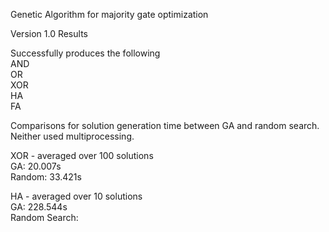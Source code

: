 Genetic Algorithm for majority gate optimization  

Version 1.0 Results  

Successfully produces the following  
AND  
OR  
XOR  
HA  
FA  


Comparisons for solution generation time between GA and random search.   
Neither used multiprocessing.   

XOR - averaged over 100 solutions  
GA: 20.007s  
Random: 33.421s  

HA - averaged over 10 solutions  
GA: 228.544s   
Random Search:   